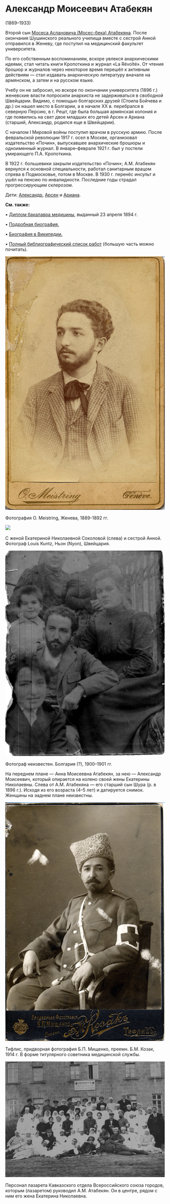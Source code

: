 # Александр Моисеевич Атабекян
(1869–1933)

Второй сын [Мосеса Аслановича (Мосес-бека) Атабекяна](MbA.md). После окончания Шушинского реального училища вместе с сестрой Анной отправился в Женеву, где поступил на медицинский факультет университета.

По его собственным воспоминаниям, вскоре увлекся анархическими идеями, стал читать книги Кропоткина и журнал «La Révolté». От чтения брошюр и журналов через некоторое время перешёл к активным действиям — стал издавать анархическую литературу вначале на армянском, а затем и на русском языке.

Учебу он не забросил, но вскоре по окончании университета (1896 г.) женевские власти попросили анархиста не задерживаться в свободной Швейцарии. Видимо, с помощью болгарских друзей (Стоила Бойчева и др.) он нашел место в Болгарии, а в начале XX в. перебрался в северную Персию, в г. Решт, где была большая армянская колония и где появились на свет двое младших его детей Арсен и Ариана (старший, Александр, родился еще в Швейцарии).

С началом I Мировой войны поступил врачом в русскую армию. После февральской революции 1917 г. осел в Москве, организовал издательство «Почин», выпускавшее анархические брошюры и одноименный журнал. В январе–феврале 1921 г. был у постели умирающего П.А. Кропоткина.

В 1922 г. большевики закрыли издательство «Почин»; А.М. Атабекян вернулся к основной специальности, работал санитарным врацом спрева в Подмосковье, потом в Москве. В 1930 г. перенёс инсульт и ушёл на пенсию по инвалидности. Последние годы страдал прогрессирующим склерозом.

Дети: [Александр](AlAA.md), [Арсен](ArAA.md) и [Ариана](Ariana-sen.md).

**См. также:**

• [Диплом бакалавра медицины](doc-1894-04-23.md), выданный 23 апреля 1894 г.

• [Подробная биография.](AMA-pref.md)

• [Биография в Википедии.](https://ru.wikipedia.org/wiki/%D0%90%D1%82%D0%B0%D0%B1%D0%B5%D0%BA%D1%8F%D0%BD,_%D0%90%D0%BB%D0%B5%D0%BA%D1%81%D0%B0%D0%BD%D0%B4%D1%80_%D0%9C%D0%BE%D0%B8%D1%81%D0%B5%D0%B5%D0%B2%D0%B8%D1%87)

• [Полный библиографический список работ](http://oldcancer.narod.ru/Atabekian/bibl.htm) (большую часть можно почитать).

![](img/AMA1.jpg)

Фотография O. Meistring, Женева, 1889-1892 гг.

![](../Album/17-4.jpg)

С женой Екатериной Николаевной Соколовой (слева) 
и сестрой Анной.
Фотограф Louis Kuntz, Ньон (Nyon), Швейцария.

![](img/AnMA_AMA_ENAS_AAA.jpg)

Фотограф неизвестен. Болгария (?), 1900–1901 гг.

На переднем плане — Анна Моисеевна Атабекян, за нею — Александр Моисеевич, который опирается на колено своей жены Екатерины Николаевны. Слева от А.М. Атабекяна — его старший сын Шура (р. в 1896 г.). Исходя из его возраста (4–5 лет) и датируется снимок. Женщины на эаднем плане неизвестны.

![](img/AMA-Tiflis.jpg)

Тифлис, придворная фотография Б.П. Мищенко, преемн. Б.М. Козак, 1914 г.
В форме титулярного советника медицинской службы.

![](img/lazaret.jpg)

Персонал лазарета Кавказского отдела Всероссийского союза городов, 
которым (лазаретом) руководил А.М. Атабекян. 
Он в центре, рядом с ним его жена Екатерина Николаевна.